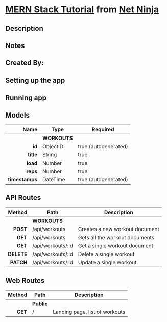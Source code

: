 # [MERN Stack Tutorial](https://www.youtube.com/playlist?list=PL4cUxeGkcC9iJ_KkrkBZWZRHVwnzLIoUE) from [Net Ninja](https://www.youtube.com/c/TheNetNinja)

## Description

## Notes

## Created By:

## Setting up the app

## Running app

## Models

|           Name | Type         | Required             |
| -------------: | ------------ | -------------------- |
|                | **WORKOUTS** |                      |
|         **id** | ObjectID     | true (autogenerated) |
|      **title** | String       | true                 |
|       **load** | Number       | true                 |
|       **reps** | Number       | true                 |
| **timestamps** | DateTime     | true (autogenerated) |

## API Routes

|     Method | Path              | Description                    |
| ---------: | ----------------- | ------------------------------ |
|            | **WORKOUTS**      |                                |
|   **POST** | /api/workouts     | Creates a new workout document |
|    **GET** | /api/workouts     | Gets all the workout documents |
|    **GET** | /api/workouts/:id | Get a single workout document  |
| **DELETE** | /api/workouts/:id | Delete a single workout        |
|  **PATCH** | /api/workouts/:id | Update a single workout        |

## Web Routes

|  Method | Path       | Description                    |
| ------: | ---------- | ------------------------------ |
|         | **Public** |                                |
| **GET** | /          | Landing page, list of workouts |
